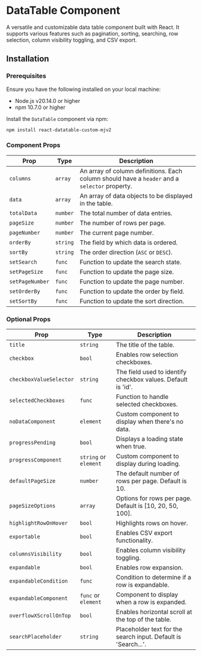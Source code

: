 # DataTable Component

A versatile and customizable data table component built with React. It supports various features such as pagination, sorting, searching, row selection, column visibility toggling, and CSV export.

## Installation

### Prerequisites

Ensure you have the following installed on your local machine:

- Node.js v20.14.0 or higher
- npm 10.7.0 or higher

Install the `DataTable` component via npm:

```bash
npm install react-datatable-custom-mjv2
```

### Component Props

| Prop            | Type     | Description                                                                                   |
| --------------- | -------- | --------------------------------------------------------------------------------------------- |
| `columns`       | `array`  | An array of column definitions. Each column should have a `header` and a `selector` property. |
| `data`          | `array`  | An array of data objects to be displayed in the table.                                        |
| `totalData`     | `number` | The total number of data entries.                                                             |
| `pageSize`      | `number` | The number of rows per page.                                                                  |
| `pageNumber`    | `number` | The current page number.                                                                      |
| `orderBy`       | `string` | The field by which data is ordered.                                                           |
| `sortBy`        | `string` | The order direction (`ASC` or `DESC`).                                                        |
| `setSearch`     | `func`   | Function to update the search state.                                                          |
| `setPageSize`   | `func`   | Function to update the page size.                                                             |
| `setPageNumber` | `func`   | Function to update the page number.                                                           |
| `setOrderBy`    | `func`   | Function to update the order by field.                                                        |
| `setSortBy`     | `func`   | Function to update the sort direction.                                                        |

### Optional Props

| Prop                    | Type                  | Description                                                    |
| ----------------------- | --------------------- | -------------------------------------------------------------- |
| `title`                 | `string`              | The title of the table.                                        |
| `checkbox`              | `bool`                | Enables row selection checkboxes.                              |
| `checkboxValueSelector` | `string`              | The field used to identify checkbox values. Default is 'id'.   |
| `selectedCheckboxes`    | `func`                | Function to handle selected checkboxes.                        |
| `noDataComponent`       | `element`             | Custom component to display when there's no data.              |
| `progressPending`       | `bool`                | Displays a loading state when true.                            |
| `progressComponent`     | `string` or `element` | Custom component to display during loading.                    |
| `defaultPageSize`       | `number`              | The default number of rows per page. Default is 10.            |
| `pageSizeOptions`       | `array`               | Options for rows per page. Default is [10, 20, 50, 100].       |
| `highlightRowOnHover`   | `bool`                | Highlights rows on hover.                                      |
| `exportable`            | `bool`                | Enables CSV export functionality.                              |
| `columnsVisibility`     | `bool`                | Enables column visibility toggling.                            |
| `expandable`            | `bool`                | Enables row expansion.                                         |
| `expandableCondition`   | `func`                | Condition to determine if a row is expandable.                 |
| `expandableComponent`   | `func` or `element`   | Component to display when a row is expanded.                   |
| `overflowXScrollOnTop`  | `bool`                | Enables horizontal scroll at the top of the table.             |
| `searchPlaceholder`     | `string`              | Placeholder text for the search input. Default is 'Search...'. |
